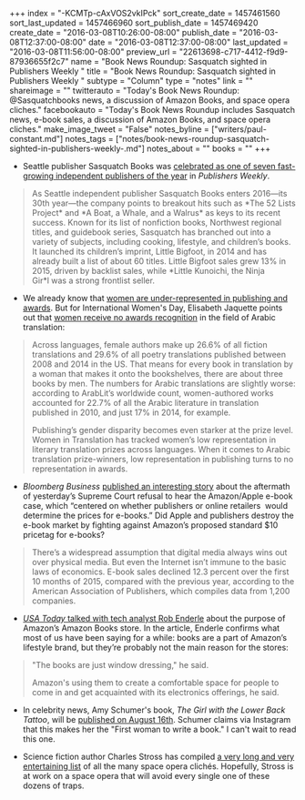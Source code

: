 +++
index = "-KCMTp-cAxVOS2vkIPck"
sort_create_date = 1457461560
sort_last_updated = 1457466960
sort_publish_date = 1457469420
create_date = "2016-03-08T10:26:00-08:00"
publish_date = "2016-03-08T12:37:00-08:00"
date = "2016-03-08T12:37:00-08:00"
last_updated = "2016-03-08T11:56:00-08:00"
preview_url = "22613698-c717-4412-f9d9-87936655f2c7"
name = "Book News Roundup: Sasquatch sighted in Publishers Weekly "
title = "Book News Roundup: Sasquatch sighted in Publishers Weekly "
subtype = "Column"
type = "notes"
link = ""
shareimage = ""
twitterauto = "Today's Book News Roundup: @Sasquatchbooks news, a discussion of Amazon Books, and space opera cliches."
facebookauto = "Today's Book News Roundup includes Sasquatch news, e-book sales, a discussion of Amazon Books, and space opera cliches."
make_image_tweet = "False"
notes_byline = ["writers/paul-constant.md"]
notes_tags = ["notes/book-news-roundup-sasquatch-sighted-in-publishers-weekly-.md"]
notes_about = ""
books = ""
+++
* Seattle publisher Sasquatch Books was [celebrated as one of seven fast-growing independent publishers of the year]( http://www.publishersweekly.com/pw/by-topic/industry-news/publisher-news/article/69573-fast-growing-independent-publishers-2016.html) in *Publishers Weekly*. 

<blockquote> As Seattle independent publisher Sasquatch Books enters 2016—its 30th year—the company points to breakout hits such as *The 52 Lists Project* and *A Boat, a Whale, and a Walrus* as keys to its recent success. Known for its list of nonfiction books, Northwest regional titles, and guidebook series, Sasquatch has branched out into a variety of subjects, including cooking, lifestyle, and children’s books. It launched its children’s imprint, Little Bigfoot, in 2014 and has already built a list of about 60 titles. Little Bigfoot sales grew 13% in 2015, driven by backlist sales, while *Little Kunoichi, the Ninja Gir*l was a strong frontlist seller.</blockquote>

* We already know that [women are under-represented in publishing and awards](http://seattlereviewofbooks.com/notes/2015/07/27/talking-with-nicola-griffith-about-the-importance-of-counting-womens-stories/). But for International Women's Day, Elisabeth Jaquette points out that [women receive no awards recognition](http://arablit.org/2016/03/08/and-the-prize-for-women-in-arabic-translation-goes-to-no-one/) in the field of Arabic translation:

<blockquote><p>Across languages, female authors make up 26.6% of all fiction translations and 29.6% of all poetry translations published between 2008 and 2014 in the US. That means for every book in translation by a woman that makes it onto the bookshelves, there are about three books by men. The numbers for Arabic translations are slightly worse: according to ArabLit’s worldwide count, women-authored works accounted for 22.7% of all the Arabic literature in translation published in 2010, and just 17% in 2014, for example.</p>

<p>Publishing’s gender disparity becomes even starker at the prize level. Women in Translation has tracked women’s low representation in literary translation prizes across languages. When it comes to Arabic translation prize-winners, low representation in publishing turns to no representation in awards.</p></blockquote>



* *Bloomberg Business* [published an interesting story]( http://www.bloomberg.com/news/articles/2016-03-07/how-apple-and-big-publishers-pushed-e-books-toward-failure) about the aftermath of yesterday’s Supreme Court refusal to hear the Amazon/Apple e-book case, which “centered on whether publishers or online retailers  would determine the prices for e-books.” Did Apple and publishers destroy the e-book market by fighting against Amazon’s proposed standard $10 pricetag for e-books?

<blockquote> There’s a widespread assumption that digital media always wins out over physical media. But even the Internet isn’t immune to the basic laws of economics. E-book sales declined 12.3 percent over the first 10 months of 2015, compared with the previous year, according to the American Association of Publishers, which compiles data from 1,200 companies.</blockquote>

* [*USA Today* talked with tech analyst Rob Enderle](http://www.usatoday.com/story/tech/news/2016/03/08/amazons-bookstores-books-just-window-dressing/81453082/) about the purpose of Amazon’s Amazon Books store. In the article, Enderle confirms what most of us have been saying for a while: books are a part of Amazon’s lifestyle brand, but they’re probably not the main reason for the stores:
<blockquote><p> "The books are just window dressing," he said.</p>
<p>Amazon's using them to create a comfortable space for people to come in and get acquainted with its electronics offerings, he said.</p></blockquote> 

* In celebrity news, Amy Schumer's book, *The Girl with the Lower Back Tattoo*, will be [published on August 16th](http://www.vulture.com/2016/03/amy-schumers-book-is-coming-this-august.html). Schumer claims via Instagram that this makes her the "First woman to write a book." I can't wait to read this one.

* Science fiction author Charles Stross has compiled [a very long and very entertaining list]( http://www.antipope.org/charlie/blog-static/2016/03/towards-a-taxonomy-of-cliches-.html) of all the many space opera clichés. Hopefully, Stross is at work on a space opera that will avoid every single one of these dozens of traps. 

